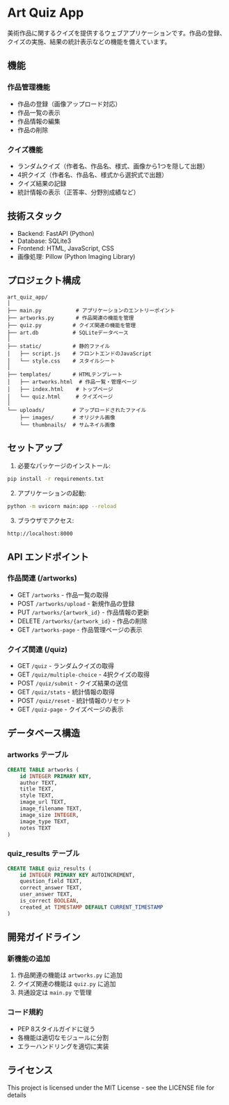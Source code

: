 # Art Quiz App

美術作品に関するクイズを提供するウェブアプリケーションです。作品の登録、クイズの実施、結果の統計表示などの機能を備えています。

## 機能

### 作品管理機能
- 作品の登録（画像アップロード対応）
- 作品一覧の表示
- 作品情報の編集
- 作品の削除

### クイズ機能
- ランダムクイズ（作者名、作品名、様式、画像から1つを隠して出題）
- 4択クイズ（作者名、作品名、様式から選択式で出題）
- クイズ結果の記録
- 統計情報の表示（正答率、分野別成績など）

## 技術スタック

- Backend: FastAPI (Python)
- Database: SQLite3
- Frontend: HTML, JavaScript, CSS
- 画像処理: Pillow (Python Imaging Library)

## プロジェクト構成

```
art_quiz_app/
│
├── main.py           # アプリケーションのエントリーポイント
├── artworks.py       # 作品関連の機能を管理
├── quiz.py          # クイズ関連の機能を管理
├── art.db           # SQLiteデータベース
│
├── static/          # 静的ファイル
│   ├── script.js    # フロントエンドのJavaScript
│   └── style.css    # スタイルシート
│
├── templates/       # HTMLテンプレート
│   ├── artworks.html  # 作品一覧・管理ページ
│   ├── index.html    # トップページ
│   └── quiz.html     # クイズページ
│
└── uploads/         # アップロードされたファイル
    ├── images/      # オリジナル画像
    └── thumbnails/  # サムネイル画像
```

## セットアップ

1. 必要なパッケージのインストール:
```bash
pip install -r requirements.txt
```

2. アプリケーションの起動:
```bash
python -m uvicorn main:app --reload
```

3. ブラウザでアクセス:
```
http://localhost:8000
```

## API エンドポイント

### 作品関連 (/artworks)
- GET `/artworks` - 作品一覧の取得
- POST `/artworks/upload` - 新規作品の登録
- PUT `/artworks/{artwork_id}` - 作品情報の更新
- DELETE `/artworks/{artwork_id}` - 作品の削除
- GET `/artworks-page` - 作品管理ページの表示

### クイズ関連 (/quiz)
- GET `/quiz` - ランダムクイズの取得
- GET `/quiz/multiple-choice` - 4択クイズの取得
- POST `/quiz/submit` - クイズ結果の送信
- GET `/quiz/stats` - 統計情報の取得
- POST `/quiz/reset` - 統計情報のリセット
- GET `/quiz-page` - クイズページの表示

## データベース構造

### artworks テーブル
```sql
CREATE TABLE artworks (
    id INTEGER PRIMARY KEY,
    author TEXT,
    title TEXT,
    style TEXT,
    image_url TEXT,
    image_filename TEXT,
    image_size INTEGER,
    image_type TEXT,
    notes TEXT
)
```

### quiz_results テーブル
```sql
CREATE TABLE quiz_results (
    id INTEGER PRIMARY KEY AUTOINCREMENT,
    question_field TEXT,
    correct_answer TEXT,
    user_answer TEXT,
    is_correct BOOLEAN,
    created_at TIMESTAMP DEFAULT CURRENT_TIMESTAMP
)
```

## 開発ガイドライン

### 新機能の追加
1. 作品関連の機能は `artworks.py` に追加
2. クイズ関連の機能は `quiz.py` に追加
3. 共通設定は `main.py` で管理

### コード規約
- PEP 8スタイルガイドに従う
- 各機能は適切なモジュールに分割
- エラーハンドリングを適切に実装

## ライセンス

This project is licensed under the MIT License - see the LICENSE file for details
